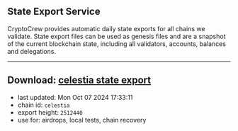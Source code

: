 ## State Export Service
CryptoCrew provides automatic daily state exports for all chains we validate. State export files can be used as genesis files and are a snapshot of the current blockchain state, including all validators, accounts, balances and delegations.

---
**Download: [celestia state export](https://dl-eu2.ccvalidators.com/SERVICE/celestia/celestia_export_2512440.json)**
---

- last updated: Mon Oct 07 2024 17:33:11
- chain id: `celestia`
- export height: `2512440`
- use for: airdrops, local tests, chain recovery
